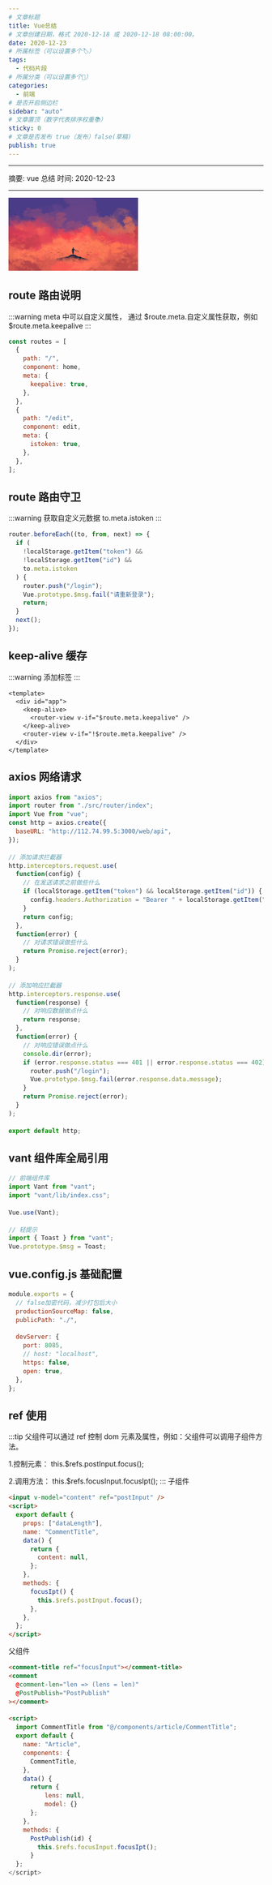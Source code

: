 ```yaml
---
# 文章标题
title: Vue总结
# 文章创建日期，格式 2020-12-18 或 2020-12-18 08:00:00。
date: 2020-12-23
# 所属标签（可以设置多个🏷）
tags:
  - 代码片段
# 所属分类（可以设置多个💖）
categories:
  - 前端
# 是否开启侧边栏
sidebar: "auto"
# 文章置顶（数字代表排序权重📚）
sticky: 0
# 文章是否发布 true（发布）false(草稿)
publish: true
---
```


---

摘要: vue 总结
时间: 2020-12-23

---

<img src="/img/7.jpg" width="256px" height="144px">

<!-- more -->

## route 路由说明

:::warning
meta 中可以自定义属性，
通过 \$route.meta.自定义属性获取，例如\$route.meta.keepalive
:::

```javascript
const routes = [
  {
    path: "/",
    component: home,
    meta: {
      keepalive: true,
    },
  },
  {
    path: "/edit",
    component: edit,
    meta: {
      istoken: true,
    },
  },
];
```

## route 路由守卫

:::warning
获取自定义元数据 to.meta.istoken
:::

```javascript
router.beforeEach((to, from, next) => {
  if (
    !localStorage.getItem("token") &&
    !localStorage.getItem("id") &&
    to.meta.istoken
  ) {
    router.push("/login");
    Vue.prototype.$msg.fail("请重新登录");
    return;
  }
  next();
});
```

## keep-alive 缓存

:::warning
添加标签 <keep-alive></keep-alive>
:::

```vue
<template>
  <div id="app">
    <keep-alive>
      <router-view v-if="$route.meta.keepalive" />
    </keep-alive>
    <router-view v-if="!$route.meta.keepalive" />
  </div>
</template>
```

## axios 网络请求

```javascript
import axios from "axios";
import router from "./src/router/index";
import Vue from "vue";
const http = axios.create({
  baseURL: "http://112.74.99.5:3000/web/api",
});

// 添加请求拦截器
http.interceptors.request.use(
  function(config) {
    // 在发送请求之前做些什么
    if (localStorage.getItem("token") && localStorage.getItem("id")) {
      config.headers.Authorization = "Bearer " + localStorage.getItem("token");
    }
    return config;
  },
  function(error) {
    // 对请求错误做些什么
    return Promise.reject(error);
  }
);

// 添加响应拦截器
http.interceptors.response.use(
  function(response) {
    // 对响应数据做点什么
    return response;
  },
  function(error) {
    // 对响应错误做点什么
    console.dir(error);
    if (error.response.status === 401 || error.response.status === 402) {
      router.push("/login");
      Vue.prototype.$msg.fail(error.response.data.message);
    }
    return Promise.reject(error);
  }
);

export default http;
```

## vant 组件库全局引用

```javascript
// 前端组件库
import Vant from "vant";
import "vant/lib/index.css";

Vue.use(Vant);

// 轻提示
import { Toast } from "vant";
Vue.prototype.$msg = Toast;
```

## vue.config.js 基础配置

```javascript
module.exports = {
  // false加密代码，减少打包后大小
  productionSourceMap: false,
  publicPath: "./",

  devServer: {
    port: 8085,
    // host: "localhost",
    https: false,
    open: true,
  },
};
```

## ref 使用

:::tip
父组件可以通过 ref 控制 dom 元素及属性，例如：父组件可以调用子组件方法。

1.控制元素：
this.\$refs.postInput.focus();

2.调用方法：
this.\$refs.focusInput.focusIpt();
:::
子组件

```html
<input v-model="content" ref="postInput" />
<script>
  export default {
    props: ["dataLength"],
    name: "CommentTitle",
    data() {
      return {
        content: null,
      };
    },
    methods: {
      focusIpt() {
        this.$refs.postInput.focus();
      },
    },
  };
</script>
```

父组件

```html
<comment-title ref="focusInput"></comment-title>
<comment
  @comment-len="len => (lens = len)"
  @PostPublish="PostPublish"
></comment>

<script>
  import CommentTitle from "@/components/article/CommentTitle";
  export default {
    name: "Article",
    components: {
      CommentTitle,
    },
    data() {
      return {
          lens: null,
          model: {}
      };
    },
    methods: {
      PostPublish(id) {
        this.$refs.focusInput.focusIpt();
      }
  };
</script>
```
